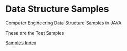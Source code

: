 # Data Structure Samples
Computer Engineering Data Structure Samples in JAVA

These are the Test Samples 


[Samples Index](src/com/ehsaniara/dataStructureSample/README.md)